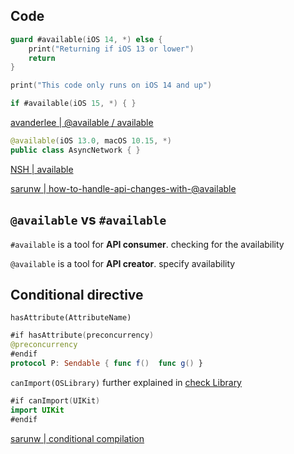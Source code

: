 
## Code

```swift
guard #available(iOS 14, *) else {
    print("Returning if iOS 13 or lower")
    return
}

print("This code only runs on iOS 14 and up")

if #available(iOS 15, *) { }
```

[avanderlee | @available / available](https://www.avanderlee.com/swift/available-deprecated-renamed/)

```swift
@available(iOS 13.0, macOS 10.15, *)
public class AsyncNetwork { }
```

[NSH | available](https://nshipster.com/available/)

[sarunw | how-to-handle-api-changes-with-@available](https://sarunw.com/posts/how-to-handle-api-changes-with-@available/)


## `@available` vs `#available`

`#available` is a tool for **API consumer**. 
checking for the availability

`@available` is a tool for **API creator**.
specify availability


## Conditional directive

`hasAttribute(AttributeName)`

```swift
#if hasAttribute(preconcurrency)
@preconcurrency
#endif
protocol P: Sendable { func f()  func g() }
```

`canImport(OSLibrary)` further explained in [check Library](wildcard_checks.md#check%20Library)

```swift
#if canImport(UIKit)
import UIKit
#endif
```

[sarunw | conditional compilation](https://sarunw.com/posts/conditional-compilation-for-attributes/)


